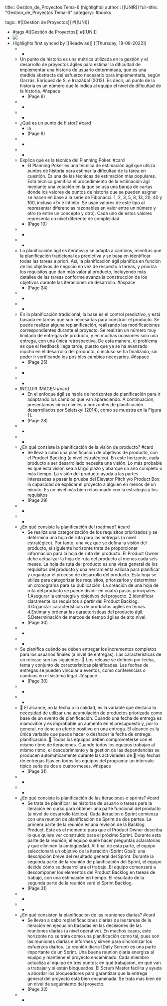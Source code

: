 title:: Gestion_de_Proyectos Tema-6 (highlights)
author:: [[UNIR]]
full-title:: "Gestion_de_Proyectos Tema-6"
category:: #books

tags:: #[[Gestión de Proyectos]] #[[UNI]]

- #tags #[[Gestión de Proyectos]] #[[UNI]]
- ![](https://readwise-assets.s3.amazonaws.com/media/uploaded_book_covers/profile_22942/22f17d1f-fe66-4439-968d-3188fc26b32f.jpg)
- Highlights first synced by [[Readwise]] [[Thursday, 18-08-2022]]
	- -
	- Un  punto  de  historia  es  una  métrica  utilizada  en  la  gestión  y  el  desarrollo  de proyectos ágiles para estimar la dificultad de implementar una historia de usuario determinada,  que  es  una  medida  abstracta  del  esfuerzo  necesario  para implementarla, según Garzás, Enríquez de S. e Irrazábal (2013). Es decir, un punto de la historia es un número que le indica al equipo el nivel de dificultad de la historia. #ñspace
		- (Page 6)
	- -
	- -
	- ¿Qué es un punto de histor? #card
		- ia
		- (Page 6)
	- -
	- -
	- Explica qué es la técnica del Planning Poker. #card
		- El Planning Poker es una técnica de estimación ágil que utiliza puntos de historia para  estimar  la  dificultad  de  la  tarea  en  cuestión.  Es  una  de  las  técnicas  de estimación más populares. Está técnica gamifica el procedimiento de la estimación ágil mediante una votación en la que se usa una baraja de cartas donde los valores de puntos de historia que se pueden asignar se hacen en base a la serie de Fibonacci: 1, 2, 3, 5, 8, 13, 20, 40 y 100, incluso  «?» e infinito. Se usan valores de este tipo al representar  diferencias  razonables  en  valor  entre  un  número  y  otro  (o  entre  un concepto  y  otro).  Cada  uno  de  estos  valores  representa  un  nivel  diferente  de complejidad
		- (Page 10)
	- -
	- -
	- La planificación ágil es iterativa y se adapta a cambios, mientras que la planificación tradicional es predictiva y se basa en identificar todas las tareas a priori. Así,  la planificación  ágil planifica  en función  de  los  objetivos  de negocio en  vez de respecto a tareas, y prioriza los requisitos que dan más valor al producto, incluyendo más detalles de las tareas conforme avanza la construcción de los objetivos durante las iteraciones de desarrollo. #ñspace
		- (Page 24)
	- -
	- -
	- En  la  planificación  tradicional,  la  base  es  el  control  predictivo,  y  está  basada  en tareas que son necesarias para construir el producto. Se  puede realizar  alguna replanificación, realizando las  modificaciones correspondientes  durante  el  proyecto.  Se  realizan  un  número  muy  limitado  de entregas  de  producto,  y  en  muchas  ocasiones  solo  una  entrega,  con  una  única retrospectiva. De  esta  manera,  el  problema  es  que  el  feedback  llega  tarde,  puesto  que  ya  se  ha avanzado mucho en el desarrollo del producto, o incluso se ha finalizado, sin poder ir verificando los posibles cambios necesarios. #ñspace
		- (Page 25)
	- -
	- -
	- INCLUIR IMAGEN #card
		- En  el  enfoque  ágil  se  habla  de  horizontes  de  planificación  para  ir  adaptando  los cambios  que  van  apareciendo.  A  continuación,  presentamos  cinco  niveles  u horizontes de planificación desarrollados por Seletskyi (2014), como se muestra en la Figura 11.
		- (Page 28)
	- -
	- -
	- ¿En qué consiste la planificación de la visión de producto? #card
		- Se lleva a cabo una planificación de objetivos de producto, con el Product Backlog (a nivel estratégico). En  este  horizonte,  cada  producto  a  ser  desarrollado  necesita  una  visión.  Lo  más probable  es  que  esta  visión  sea  a  largo  plazo  y  abarque  un  año  completo  o  más tiempo. La visión del producto ayuda a las partes interesadas a pasar la prueba del Elevator  Pitch  y/o  Product  Box:  la  capacidad  de  explicar  el  proyecto  a  alguien  en menos  de  un  minuto.  Es  un  nivel  más  bien  relacionado  con  la  estrategia  y  los requisitos
		- (Page 29)
	- -
	- -
	- ¿En qué consiste la planificación del roadmap? #card
		- Se realiza una categorización de los requisitos priorizados y se determina una hoja de ruta para las entregas (a nivel estratégico). Por tanto, una vez que se defina la visión del producto, el siguiente horizonte trata de  proporcionar  información  para  la  hoja  de  ruta  del  producto.  El  Product  Owner debe actualizar la hoja de ruta del producto al menos cada seis meses. La hoja de ruta del producto es una vista general de los requisitos del producto y una herramienta valiosa para planificar y organizar el proceso de desarrollo del producto. Esta hoja se utiliza para categorizar los requisitos, priorizarlos y determinar un cronograma para su  publicación.  La  creación  de  una  hoja  de  ruta  del  producto  se  puede  dividir  en cuatro pasos principales: 1.Asegurar la estrategia y objetivos del proyecto. 2.Identificar claramente los requisitos a partir del Product Backlog. 3.Organizar características de productos ágiles en temas. 4.Estimar y ordenar las características del producto ágil. 5.Determinación de marcos de tiempo ágiles de alto nivel.
		- (Page 30)
	- -
	- -
	- Se planifica cuándo se deben entregar los incrementos completos para los usuarios finales (a nivel de entregas). Las características de un release son las siguientes:   Los release se definen por fecha, tema y conjunto de características planificadas. Las fechas de entregas se pueden vincular a eventos, como conferencias o cambios en el sistema legal. #ñspace
		- (Page 30)
	- -
	- -
	-   El  alcance,  no  la  fecha  o  la  calidad,  es  la  variable  que  destaca  la  necesidad  de utilizar  una  acumulación  de  productos  priorizada  como  base  de  un  evento  de planificación.  Cuando  una  fecha  de  entrega  es  inamovible  y  es  improbable  un aumento en el presupuesto y, por lo general, no tiene un efecto positivo en una entrega. El alcance es la única variable que puede hacer o deshacer la fecha de entrega. planificación.   Todos  los  equipos  deben  comprometerse  con  el  mismo  ritmo  de  iteraciones. Cuando todos los equipos trabajan al mismo ritmo, el descubrimiento y la gestión de  las  dependencias  se  producen  automáticamente  durante  las  actividades  de   Hay fechas de entregas fijas en todos los equipos del programa: un intervalo típico sería de dos a cuatro meses. #ñspace
		- (Page 31)
	- -
	- -
	- ¿En qué consiste la planificación de las iteraciones o sprints? #card
		- Se trata de planificar las historias de usuario o tareas para la iteración en curso para obtener una parte funcional del producto (a nivel de desarrollo táctico). Cada iteración o Sprint comienza con una reunión de planificación de Sprint de dos partes. La primera parte de la reunión es una revisión de la Backlog Product. Este es el momento para que el Product Owner describa lo que quiere ver construido para el próximo Sprint. Durante esta parte de la reunión, el equipo suele hacer preguntas aclaratorias  y  que  eliminen  la  ambigüedad.  Al  final  de  esta  parte,  el  equipo seleccionará  un  objetivo  de  la  iteración  (Sprint  Goal):  una  descripción  breve  del resultado general del Sprint. Durante la segunda parte de la reunión de planificación del Sprint, el equipo decide cómo se desarrollará el trabajo. El equipo comenzará a descomponer los elementos del Product Backlog en tareas de trabajo, con una estimación en tiempo. El resultado de la segunda parte de la reunión será el Sprint Backlog.
		- (Page 31)
	- -
	- -
	- ¿En qué consisten la planificación de las reuniones diarias? #card
		- Se llevan a cabo replanificaciones diarias de las tareas de la iteración en ejecución basadas  en  las  decisiones  de  las  reuniones  diarias  (a  nivel  operativo).  En  muchos casos,  este  horizonte  no  se  trata  como  una  planificación  como  tal,  pues  son  las reuniones diarias e informes y sirven para sincronizar los esfuerzos diarios. La  reunión  diaria  (Daily  Scrum)  es  una  parte  importante  de  un  Sprint.  Una  buena reunión diaria energiza al equipo y mantiene el proyecto encaminado. Cada miembro actualiza al equipo en tres puntos: en qué trabajaron, en qué van a trabajar y si están bloqueados.  El  Scrum  Master  facilita  y  ayuda  a  abordar  los  bloqueadores  para garantizar que la entrega general del proyecto está bien encaminada. Se trata más bien de un nivel de seguimiento del proyecto.
		- (Page 32)
	- -